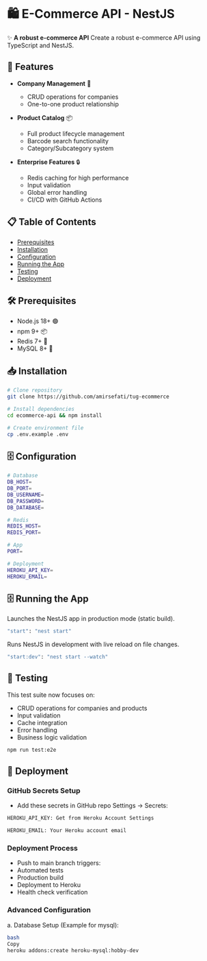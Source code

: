 # 🛍️ E-Commerce API - NestJS

✨ **A robust e-commerce API** Create a robust e-commerce API using TypeScript and NestJS.

## 🚀 Features

- **Company Management** 🏢  
  - CRUD operations for companies
  - One-to-one product relationship

- **Product Catalog** 📦  
  - Full product lifecycle management
  - Barcode search functionality
  - Category/Subcategory system

- **Enterprise Features** 🔒  
  - Redis caching for high performance
  - Input validation
  - Global error handling
  - CI/CD with GitHub Actions

## 📋 Table of Contents

- [Prerequisites](#-prerequisites)
- [Installation](#-installation)
- [Configuration](#⚙️-configuration)
- [Running the App](#🏃-running-the-app)
- [Testing](#🧪-testing)
- [Deployment](#🚀-deployment)

## 🛠️ Prerequisites

- Node.js 18+ 🟢
- npm 9+ 📦
- Redis 7+ 🧠
- MySQL 8+ 🐬

## 📥 Installation

```bash
# Clone repository
git clone https://github.com/amirsefati/tug-ecommerce

# Install dependencies
cd ecommerce-api && npm install

# Create environment file
cp .env.example .env

```

## 🗄️ Configuration
```bash
# Database
DB_HOST=
DB_PORT=
DB_USERNAME=
DB_PASSWORD=
DB_DATABASE=

# Redis
REDIS_HOST=
REDIS_PORT=

# App
PORT=

# Deployment
HEROKU_API_KEY=
HEROKU_EMAIL=
```
## 🗄️ Running the App

Launches the NestJS app in production mode (static build).

```bash
"start": "nest start"
```

Runs NestJS in development with live reload on file changes.

```bash
"start:dev": "nest start --watch"
```

## 🔬 Testing
This test suite now focuses on:

- CRUD operations for companies and products
- Input validation
- Cache integration
- Error handling
- Business logic validation

```bash
npm run test:e2e
```

## 🚀 Deployment

### GitHub Secrets Setup
 - Add these secrets in GitHub repo Settings → Secrets:
```bash 
HEROKU_API_KEY: Get from Heroku Account Settings

HEROKU_EMAIL: Your Heroku account email
```

### Deployment Process

 - Push to main branch triggers:
 - Automated tests
 - Production build
 - Deployment to Heroku
 - Health check verification

### Advanced Configuration
a. Database Setup (Example for mysql):

```bash
bash
Copy
heroku addons:create heroku-mysql:hobby-dev
```
